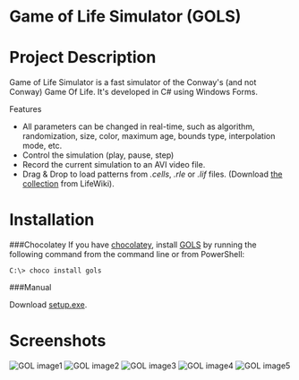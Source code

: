 Game of Life Simulator (GOLS)
======================

Project Description
===================

Game of Life Simulator is a fast simulator of the Conway's (and not Conway) Game Of Life.
It's developed in C# using Windows Forms.

Features
 - All parameters can be changed in real-time, such as algorithm, randomization, size, color, maximum age, bounds type, interpolation mode, etc.
 - Control the simulation (play, pause, step)
 - Record the current simulation to an AVI video file.
 - Drag & Drop to load patterns from _.cells_, _.rle_ or _.lif_ files. (Download [the collection](http://www.conwaylife.com/patterns/all.zip) from LifeWiki).

Installation
====

###Chocolatey
If you have [chocolatey](https://chocolatey.org/), install [GOLS](https://chocolatey.org/packages/gols/1.0.0.1) by running the following command from the command line or from PowerShell:

```
C:\> choco install gols
```

###Manual

Download [setup.exe](https://github.com/thepirat000/gols/tree/master/Setup/Setup/Express/SingleImage/DiskImages/DISK1). 

Screenshots
====
![GOL image1](http://i.imgur.com/IGy0Dk2.png)
![GOL image2](http://i.imgur.com/l3coE3v.png) 
![GOL image3](http://i.imgur.com/VqfiXa1.png) 
![GOL image4](http://i.imgur.com/diz1J48.png)
![GOL image5](http://i.imgur.com/nm1Mrlt.png) 

